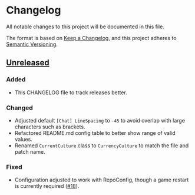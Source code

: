 # Changelog

All notable changes to this project will be documented in this file.

The format is based on [Keep a Changelog](https://keepachangelog.com/en/1.1.0/), and this project adheres to [Semantic Versioning](https://semver.org/spec/v2.0.0.html).

## [Unreleased]

### Added

-   This CHANGELOG file to track releases better.

### Changed

-   Adjusted default `[Chat] LineSpacing` to `-45` to avoid overlap with large characters such as brackets.
-   Refactored README.md config table to better show range of valid values.
-   Renamed `CurrentCulture` class to `CurrencyCulture` to match the file and patch name.

### Fixed

-   Configuration adjusted to work with RepoConfig, though a game restart is currently required ([#18](https://github.com/CCarrMcMahon/repo-essentials/issues/18)).

[unreleased]: https://github.com/CCarrMcMahon/repo-essentials/compare/v0.3.4...HEAD
[0.3.4]: https://github.com/CCarrMcMahon/repo-essentials/compare/v0.3.3...v0.3.4
[0.3.3]: https://github.com/CCarrMcMahon/repo-essentials/compare/v0.3.2...v0.3.3
[0.3.2]: https://github.com/CCarrMcMahon/repo-essentials/compare/v0.3.1...v0.3.2
[0.3.1]: https://github.com/CCarrMcMahon/repo-essentials/compare/v0.3.0...v0.3.1
[0.3.0]: https://github.com/CCarrMcMahon/repo-essentials/compare/v0.2.0...v0.3.0
[0.2.0]: https://github.com/CCarrMcMahon/repo-essentials/releases/tag/v0.2.0
